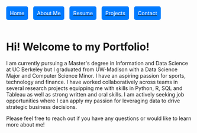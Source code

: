 <div style="margin-top: 20px;">
    <a href="/" style="display: inline-block; text-align: center; margin-right: 10px;">
        <span style="display: block; background-color: #007bff; color: white; padding: 10px; border-radius: 5px;">Home</span>
    </a>
    <a href="/about" style="display: inline-block; text-align: center; margin-right: 10px;">
        <span style="display: block; background-color: #007bff; color: white; padding: 10px; border-radius: 5px;">About Me</span>
    </a>
    <a href="/resume" style="display: inline-block; text-align: center; margin-right: 10px;">
        <span style="display: block; background-color: #007bff; color: white; padding: 10px; border-radius: 5px;">Resume</span>
    </a>
    <a href="/projects" style="display: inline-block; text-align: center; margin-right: 10px;">
        <span style="display: block; background-color: #007bff; color: white; padding: 10px; border-radius: 5px;">Projects</span>
    </a>
    <a href="/contact" style="display: inline-block; text-align: center; margin-right: 10px;">
        <span style="display: block; background-color: #007bff; color: white; padding: 10px; border-radius: 5px;">Contact</span>
    </a>
</div>

<br>

# Hi! Welcome to my Portfolio!

I am currently pursuing a Master's degree in Information and Data Science at UC Berkeley but I graduated from UW-Madison with a Data Science Major and Computer Science Minor. I have an aspiring passion for sports, technology and finance. I have worked collaboratively across teams in several research projects equipping me with skills in Python, R, SQL and Tableau as well as strong written and oral skills. I am actively seeking job opportunities where I can apply my passion for leveraging data to drive strategic business decisions.

Please feel free to reach out if you have any questions or would like to learn more about me!
